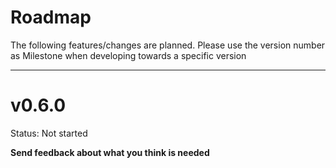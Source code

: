 # Roadmap
The following features/changes are planned. Please use the version number as Milestone when developing towards a specific version

---
# v0.6.0
Status: Not started

**Send feedback about what you think is needed**


